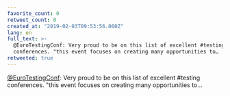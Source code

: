 ```yaml
---
favorite_count: 0
retweet_count: 0
created_at: "2019-02-03T09:53:56.000Z"
lang: en
full_text: >-
  @EuroTestingConf: Very proud to be on this list of excellent #testing
  conferences. "this event focuses on creating many opportunities to…
retweeted: true
---
```


[@EuroTestingConf](https://twitter.com/EuroTestingConf): Very proud to be on
this list of excellent #testing conferences. "this event focuses on creating
many opportunities to…
